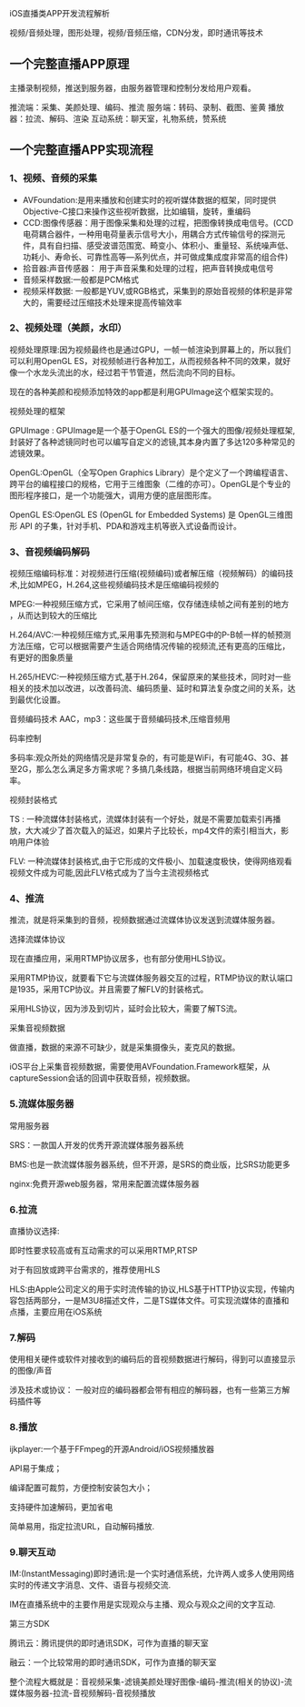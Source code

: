 iOS直播类APP开发流程解析

视频/音频处理，图形处理，视频/音频压缩，CDN分发，即时通讯等技术

## 一个完整直播APP原理

主播录制视频，推送到服务器，由服务器管理和控制分发给用户观看。

推流端：采集、美颜处理、编码、推流
服务端：转码、录制、截图、鉴黄
播放器：拉流、解码、渲染
互动系统：聊天室，礼物系统，赞系统

## 一个完整直播APP实现流程

### 1、视频、音频的采集

- AVFoundation:是用来播放和创建实时的视听媒体数据的框架，同时提供Objective-C接口来操作这些视听数据，比如编辑，旋转，重编码
- CCD:图像传感器：用于图像采集和处理的过程，把图像转换成电信号。(CCD 电荷耦合器件，一种用电荷量表示信号大小，用耦合方式传输信号的探测元件，具有自扫描、感受波谱范围宽、畸变小、体积小、重量轻、系统噪声低、功耗小、寿命长、可靠性高等—系列优点，并可做成集成度非常高的组合件)
- 拾音器:声音传感器： 用于声音采集和处理的过程，把声音转换成电信号
- 音频采样数据:一般都是PCM格式
- 视频采样数据: 一般都是YUV,或RGB格式，采集到的原始音视频的体积是非常大的，需要经过压缩技术处理来提高传输效率

### 2、视频处理（美颜，水印）

视频处理原理:因为视频最终也是通过GPU，一帧一帧渲染到屏幕上的，所以我们可以利用OpenGL ES，对视频帧进行各种加工，从而视频各种不同的效果，就好像一个水龙头流出的水，经过若干节管道，然后流向不同的目标。

现在的各种美颜和视频添加特效的app都是利用GPUImage这个框架实现的。

视频处理的框架

GPUImage : GPUImage是一个基于OpenGL ES的一个强大的图像/视频处理框架,封装好了各种滤镜同时也可以编写自定义的滤镜,其本身内置了多达120多种常见的滤镜效果。

OpenGL:OpenGL（全写Open Graphics Library）是个定义了一个跨编程语言、跨平台的编程接口的规格，它用于三维图象（二维的亦可）。OpenGL是个专业的图形程序接口，是一个功能强大，调用方便的底层图形库。

OpenGL ES:OpenGL ES (OpenGL for Embedded Systems) 是 OpenGL三维图形 API 的子集，针对手机、PDA和游戏主机等嵌入式设备而设计。

### 3、音视频编码解码

视频压缩编码标准：对视频进行压缩(视频编码)或者解压缩（视频解码）的编码技术,比如MPEG，H.264,这些视频编码技术是压缩编码视频的

MPEG:一种视频压缩方式，它采用了帧间压缩，仅存储连续帧之间有差别的地方 ，从而达到较大的压缩比

H.264/AVC:一种视频压缩方式,采用事先预测和与MPEG中的P-B帧一样的帧预测方法压缩，它可以根据需要产生适合网络情况传输的视频流,还有更高的压缩比，有更好的图象质量

H.265/HEVC:一种视频压缩方式,基于H.264，保留原来的某些技术，同时对一些相关的技术加以改进，以改善码流、编码质量、延时和算法复杂度之间的关系，达到最优化设置。

音频编码技术
AAC，mp3：这些属于音频编码技术,压缩音频用

码率控制

多码率:观众所处的网络情况是非常复杂的，有可能是WiFi，有可能4G、3G、甚至2G，那么怎么满足多方需求呢？多搞几条线路，根据当前网络环境自定义码率。

视频封装格式

TS : 一种流媒体封装格式，流媒体封装有一个好处，就是不需要加载索引再播放，大大减少了首次载入的延迟，如果片子比较长，mp4文件的索引相当大，影响用户体验

FLV: 一种流媒体封装格式,由于它形成的文件极小、加载速度极快，使得网络观看视频文件成为可能,因此FLV格式成为了当今主流视频格式

### 4、推流

推流，就是将采集到的音频，视频数据通过流媒体协议发送到流媒体服务器。

选择流媒体协议

现在直播应用，采用RTMP协议居多，也有部分使用HLS协议。

采用RTMP协议，就要看下它与流媒体服务器交互的过程，RTMP协议的默认端口是1935，采用TCP协议。并且需要了解FLV的封装格式。

采用HLS协议，因为涉及到切片，延时会比较大，需要了解TS流。

采集音视频数据

做直播，数据的来源不可缺少，就是采集摄像头，麦克风的数据。

iOS平台上采集音视频数据，需要使用AVFoundation.Framework框架，从captureSession会话的回调中获取音频，视频数据。

### 5.流媒体服务器

常用服务器

SRS：一款国人开发的优秀开源流媒体服务器系统

BMS:也是一款流媒体服务器系统，但不开源，是SRS的商业版，比SRS功能更多

nginx:免费开源web服务器，常用来配置流媒体服务器

### 6.拉流


直播协议选择:

即时性要求较高或有互动需求的可以采用RTMP,RTSP

对于有回放或跨平台需求的，推荐使用HLS

HLS:由Apple公司定义的用于实时流传输的协议,HLS基于HTTP协议实现，传输内容包括两部分，一是M3U8描述文件，二是TS媒体文件。可实现流媒体的直播和点播，主要应用在iOS系统

### 7.解码

使用相关硬件或软件对接收到的编码后的音视频数据进行解码，得到可以直接显示的图像/声音

涉及技术或协议：
一般对应的编码器都会带有相应的解码器，也有一些第三方解码插件等

### 8.播放

ijkplayer:一个基于FFmpeg的开源Android/iOS视频播放器

API易于集成；

编译配置可裁剪，方便控制安装包大小；

支持硬件加速解码，更加省电

简单易用，指定拉流URL，自动解码播放.


### 9.聊天互动

IM:(InstantMessaging)即时通讯:是一个实时通信系统，允许两人或多人使用网络实时的传递文字消息、文件、语音与视频交流.

IM在直播系统中的主要作用是实现观众与主播、观众与观众之间的文字互动.

第三方SDK

腾讯云：腾讯提供的即时通讯SDK，可作为直播的聊天室

融云：一个比较常用的即时通讯SDK，可作为直播的聊天室


整个流程大概就是：音视频采集-滤镜美颜处理好图像-编码-推流(相关的协议)-流媒体服务器-拉流-音视频解码-音视频播放
